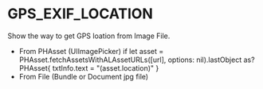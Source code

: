 # GPS_EXIF_LOCATION
Show the way to get GPS loation from Image File.
- From PHAsset (UIImagePicker)
 if let asset = PHAsset.fetchAssetsWithALAssetURLs([url], options: nil).lastObject as? PHAsset{
            txtInfo.text = "\(asset.location)"
        }
- From File (Bundle or Document jpg file)
